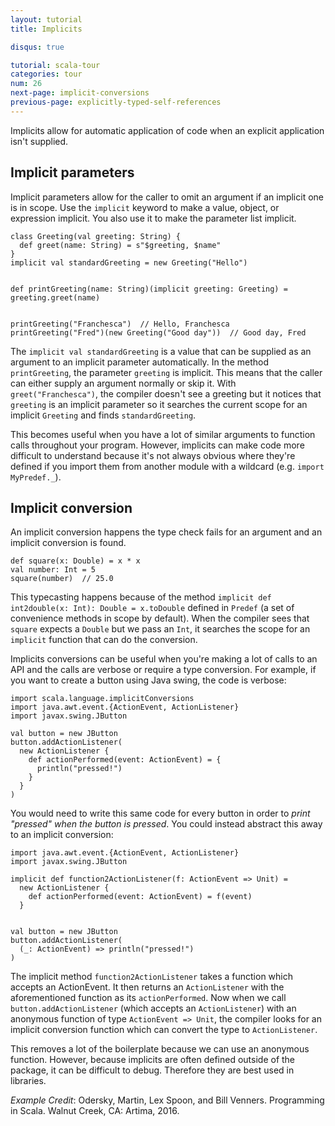 ```yaml
---
layout: tutorial
title: Implicits

disqus: true

tutorial: scala-tour
categories: tour
num: 26
next-page: implicit-conversions
previous-page: explicitly-typed-self-references
---
```

Implicits allow for automatic application of code when an explicit application isn't supplied.

## Implicit parameters

Implicit parameters allow for the caller to omit an argument if an implicit one is in scope. Use the `implicit` keyword to make a value, object, or expression implicit. You also use it to make the parameter list implicit.
```tut
class Greeting(val greeting: String) {
  def greet(name: String) = s"$greeting, $name"
}
implicit val standardGreeting = new Greeting("Hello")


def printGreeting(name: String)(implicit greeting: Greeting) = greeting.greet(name)


printGreeting("Franchesca")  // Hello, Franchesca
printGreeting("Fred")(new Greeting("Good day"))  // Good day, Fred
```
The `implicit val standardGreeting` is a value that can be supplied as an argument to an implicit parameter automatically. In the method `printGreeting`, the parameter `greeting` is implicit. This means that the caller can either supply an argument normally or skip it. With `greet("Franchesca")`, the compiler doesn't see a greeting but it notices that `greeting` is an implicit parameter so it searches the current scope for an implicit `Greeting` and finds `standardGreeting`.

This becomes useful when you have a lot of similar arguments to function calls throughout your program. However, implicits can make code more difficult to understand because it's not always obvious where they're defined if you import them from another module with a wildcard (e.g. `import MyPredef._`).




## Implicit conversion


An implicit conversion happens the type check fails for an argument and an implicit conversion is found.
```
def square(x: Double) = x * x
val number: Int = 5
square(number)  // 25.0
```
This typecasting happens because of the method `implicit def int2double(x: Int): Double = x.toDouble` defined in `Predef` (a set of convenience methods in scope by default). When the compiler sees that `square` expects a `Double` but we pass an `Int`, it searches the scope for an `implicit` function that can do the conversion.

Implicits conversions can be useful when you're making a lot of calls to an API and the calls are verbose or require a type conversion. For example, if you want to create a button using Java swing, the code is verbose:
```tut
import scala.language.implicitConversions
import java.awt.event.{ActionEvent, ActionListener}
import javax.swing.JButton

val button = new JButton
button.addActionListener(
  new ActionListener {
    def actionPerformed(event: ActionEvent) = {
      println("pressed!")
    }
  }
)
```
You would need to write this same code for every button in order to _print "pressed" when the button is pressed_. You could instead abstract this away to an implicit conversion:
```tut
import java.awt.event.{ActionEvent, ActionListener}
import javax.swing.JButton

implicit def function2ActionListener(f: ActionEvent => Unit) =
  new ActionListener {
    def actionPerformed(event: ActionEvent) = f(event)
  }


val button = new JButton
button.addActionListener(
  (_: ActionEvent) => println("pressed!")
)
```
The implicit method `function2ActionListener` takes a function which accepts an ActionEvent. It then returns an `ActionListener` with the aforementioned function as its `actionPerformed`. Now when we call `button.addActionListener` (which accepts an `ActionListener`) with an anonymous function of type `ActionEvent => Unit`, the compiler looks for an implicit conversion function which can convert the type to `ActionListener`.

This removes a lot of the boilerplate because we can use an anonymous function. However, because implicits are often defined outside of the package, it can be difficult to debug. Therefore they are best used in libraries.

_Example Credit_: Odersky, Martin, Lex Spoon, and Bill Venners. Programming in Scala. Walnut Creek, CA: Artima, 2016.  
